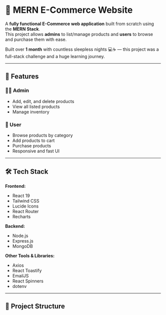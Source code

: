 # 🛒 MERN E-Commerce Website

A **fully functional E-Commerce web application** built from scratch using the **MERN Stack**.  
This project allows **admins** to list/manage products and **users** to browse and purchase them with ease.  

Built over **1 month** with countless sleepless nights 💻☕ — this project was a full-stack challenge and a huge learning journey.  

---

## 🚀 Features

### 👩‍💼 Admin
- Add, edit, and delete products
- View all listed products
- Manage inventory

### 👤 User
- Browse products by category
- Add products to cart
- Purchase products
- Responsive and fast UI

---

## 🛠 Tech Stack

**Frontend:**
- React 19
- Tailwind CSS
- Lucide Icons
- React Router
- Recharts

**Backend:**
- Node.js
- Express.js
- MongoDB

**Other Tools & Libraries:**
- Axios
- React Toastify
- EmailJS
- React Spinners
- dotenv

---

## 📂 Project Structure

